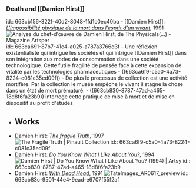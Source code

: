 ### Death and [[Damien Hirst]]
id:: 663cb156-322f-40d2-8048-1fd1c0ec40ba
	- [[Damien Hirst]]: [*L'impossibilité physique de la mort dans l'esprit d'un vivant*](https://fr.wikipedia.org/wiki/L%27Impossibilit%C3%A9_physique_de_la_mort_dans_l%27esprit_d%27un_vivant), 1991 ![Analyse du chef-d'œuvre de Damien Hirst, de The Physicals(...) - Magazine  Artsper](https://blog.artsper.com/wp-content/uploads/2014/03/DHS4880side_771_0-644x483.jpg)
	  id:: 663ca691-87b7-41c4-a025-a787a3766d3f
		- Une réflexion existentialiste qui intrigue les sociétés et qui intrigue [[Damien Hirst]] dans son intégration aux modes de consommation dans une société technologique. Cette futile fragilité de pensée face à cette expansion de vitalité par les technologies pharmaceutiques
			- ((663ca6f9-c5a0-4a73-8224-c081c35ed09f))
	- De plus le processus de collection est une activité mortifère. Par la collection le musée empêche le vivant il stagne la chose dans un état de mort prématuré.
		- ((663cb830-8787-47ad-a465-18d8f6fa23b9)) interroge cette pratique de mise à mort et de mise en dispositif au profit d'études
- ## Works
- Damien Hirst: [*The fragile Truth*](https://lesoeuvres.pinaultcollection.com/fr/oeuvre/fragile-truth), 1997 ![The Fragile Truth | Pinault Collection](https://lesoeuvres.pinaultcollection.com/media/styles/ex_v/s3/art/10509_visuel_REF_HIRST_TheFragileTruth.jpg?itok=LjGvG5iq)
  id:: 663ca6f9-c5a0-4a73-8224-c081c35ed09f
- Damien Hirst: [*Do You Know What I Like About You?*](https://www.artsy.net/artwork/damien-hirst-do-you-know-what-i-like-about-you), 1994 ![Damien Hirst | Do You Know What I Like About You? (1994) | Artsy](https://d7hftxdivxxvm.cloudfront.net/?height=800&quality=85&resize_to=fit&src=https%3A%2F%2Fd32dm0rphc51dk.cloudfront.net%2FOmhgMySl9h0pYZFFgJW5pw%2Fnormalized.jpg&width=799)
  id:: 663cb830-8787-47ad-a465-18d8f6fa23b9
- Damien Hirst: [*With Dead Head*](https://www.tate-images.com/AR0617-With-Dead-Head.html), 1991 ![TateImages_AR0617_preview](https://www.tate-images.com/media/ar0617-With-Dead-Head.jpg)
  id:: 663cb83c-9501-44e4-9ead-e6707f55f2af